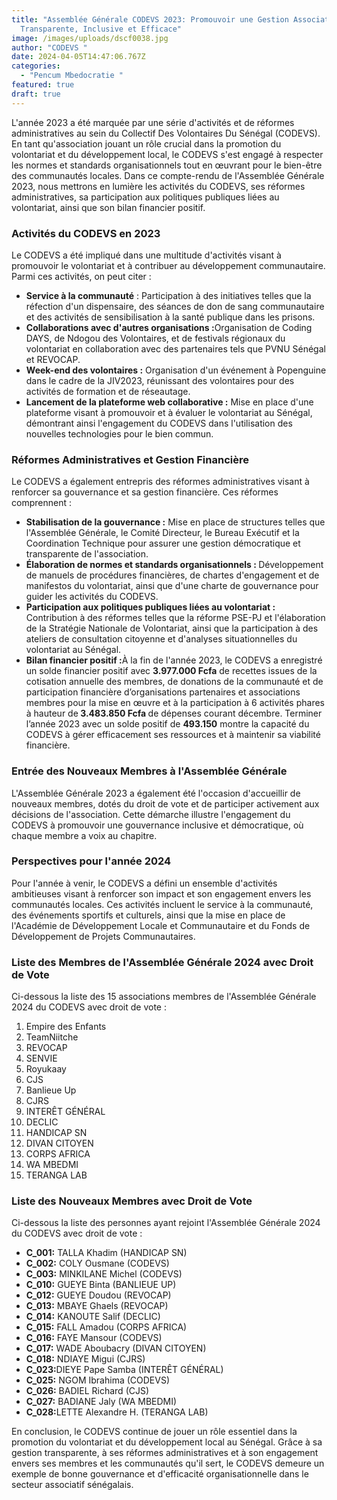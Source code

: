 ```yaml
---
title: "Assemblée Générale CODEVS 2023: Promouvoir une Gestion Associative
  Transparente, Inclusive et Efficace"
image: /images/uploads/dscf0038.jpg
author: "CODEVS "
date: 2024-04-05T14:47:06.767Z
categories:
  - "Pencum Mbedocratie "
featured: true
draft: true
---
```


L'année 2023 a été marquée par une série d'activités et de réformes administratives au sein du Collectif Des Volontaires Du Sénégal (CODEVS). En tant qu'association jouant un rôle crucial dans la promotion du volontariat et du développement local, le CODEVS s'est engagé à respecter les normes et standards organisationnels tout en œuvrant pour le bien-être des communautés locales. Dans ce compte-rendu de l'Assemblée Générale 2023, nous mettrons en lumière les activités du CODEVS, ses réformes administratives, sa participation aux politiques publiques liées au volontariat, ainsi que son bilan financier positif.

### Activités du CODEVS en 2023

Le CODEVS a été impliqué dans une multitude d'activités visant à promouvoir le volontariat et à contribuer au développement communautaire. Parmi ces activités, on peut citer :
<ul>
<li><B>Service à la communauté</B> : Participation à des initiatives telles que la réfection d'un dispensaire, des séances de don de sang communautaire et des activités de sensibilisation à la santé publique dans les prisons.</li>

<li><b>Collaborations avec d'autres organisations :</b>Organisation de Coding DAYS, de Ndogou des Volontaires, et de festivals régionaux du volontariat en collaboration avec des partenaires tels que PVNU Sénégal et REVOCAP.</li>

<li><b>Week-end des volontaires :</b> Organisation d'un événement à Popenguine dans le cadre de la JIV2023, réunissant des volontaires pour des activités de formation et de réseautage.</li>

<li><b>Lancement de la plateforme web collaborative :</b> Mise en place d'une plateforme visant à promouvoir et à évaluer le volontariat au Sénégal, démontrant ainsi l'engagement du CODEVS dans l'utilisation des nouvelles technologies pour le bien commun.</li></ul>

### Réformes Administratives et Gestion Financière

Le CODEVS a également entrepris des réformes administratives visant à renforcer sa gouvernance et sa gestion financière. Ces réformes comprennent :
<ul>
<li><b>Stabilisation de la gouvernance :</b> Mise en place de structures telles que l'Assemblée Générale, le Comité Directeur, le Bureau Exécutif et la Coordination Technique pour assurer une gestion démocratique et transparente de l'association.</li>

<li><b>Élaboration de normes et standards organisationnels : </b> Développement de manuels de procédures financières, de chartes d'engagement et de manifestos du volontariat, ainsi que d'une charte de gouvernance pour guider les activités du CODEVS.</li>

<li><b>Participation aux politiques publiques liées au volontariat :</b> Contribution à des réformes telles que la réforme PSE-PJ et l'élaboration de la Stratégie Nationale de Volontariat, ainsi que la participation à des ateliers de consultation citoyenne et d'analyses situationnelles du volontariat au Sénégal.</li>

<li><b> Bilan financier positif :</b>À la fin de l'année 2023, le CODEVS a enregistré un solde financier positif avec <b>3.977.000 Fcfa</b> de recettes issues de la cotisation annuelle des membres, de donations de la communauté et de participation financière d’organisations partenaires et associations membres pour la mise en œuvre et à la participation à 6 activités phares à hauteur de<b> 3.483.850 Fcfa </b>de dépenses courant décembre. Terminer l’année 2023 avec un solde positif de <b>493.150</b> montre la capacité du CODEVS à gérer efficacement ses ressources et à maintenir sa viabilité financière.</li></ul>

### Entrée des Nouveaux Membres à l'Assemblée Générale

L'Assemblée Générale 2023 a également été l'occasion d'accueillir de nouveaux membres, dotés du droit de vote et de participer activement aux décisions de l'association. Cette démarche illustre l'engagement du CODEVS à promouvoir une gouvernance inclusive et démocratique, où chaque membre a voix au chapitre.

### Perspectives pour l'année 2024

Pour l'année à venir, le CODEVS a défini un ensemble d'activités ambitieuses visant à renforcer son impact et son engagement envers les communautés locales. Ces activités incluent le service à la communauté, des événements sportifs et culturels, ainsi que la mise en place de l'Académie de Développement Locale et Communautaire et du Fonds de Développement de Projets Communautaires.

### Liste des Membres de l'Assemblée Générale 2024 avec Droit de Vote

Ci-dessous la liste des 15 associations membres de l'Assemblée Générale 2024 du CODEVS avec droit de vote :

1. Empire des Enfants<br>
2. TeamNiitche<br>
3. REVOCAP<br>
4. SENVIE<br>
5. Royukaay<br>
6. CJS<br>
7. Banlieue Up<br>
8. CJRS<br>
9. INTERÊT GÉNÉRAL<br>
10. DECLIC<br>
11. HANDICAP SN<br>
12. DIVAN CITOYEN<br>
13. CORPS AFRICA<br>
14. WA MBEDMI<br>
15. TERANGA LAB<br>

### Liste des Nouveaux Membres avec Droit de Vote

Ci-dessous la liste des personnes ayant rejoint l'Assemblée Générale 2024 du CODEVS avec droit de vote :
<ul>
<li><b>C_001:</b> TALLA Khadim (HANDICAP SN)</li>
<li><b>C_002:</b> COLY Ousmane (CODEVS)</li>
<li><b>C_003:</b> MINKILANE Michel (CODEVS)</li>
<li><b>C_010:</b> GUEYE Binta (BANLIEUE UP)</li>
<li><b>C_012:</b> GUEYE Doudou (REVOCAP)</li>
<li><b>C_013:</b> MBAYE Ghaels (REVOCAP)</li>
<li><b>C_014:</b> KANOUTE Salif (DECLIC)</li>
<li><b>C_015:</b> FALL Amadou (CORPS AFRICA)</li>
<li><b>C_016:</b> FAYE Mansour (CODEVS)</li>
<li><b>C_017:</b> WADE Aboubacry (DIVAN CITOYEN)</li>
<li><b>C_018:</b> NDIAYE Migui (CJRS)</li>
<li><b>C_023:</b>DIEYE Pape Samba (INTERÊT GÉNÉRAL)</li>
<li><b>C_025:</b> NGOM Ibrahima (CODEVS)</li>
<li><b>C_026:</b> BADIEL Richard (CJS)</li>
<li><b>C_027:</b> BADIANE Jaly (WA MBEDMI)</li>
<li><b>C_028:</b>LETTE Alexandre H. (TERANGA LAB)</li>
</ul>

En conclusion, le CODEVS continue de jouer un rôle essentiel dans la promotion du volontariat et du développement local au Sénégal. Grâce à sa gestion transparente, à ses réformes administratives et à son engagement envers ses membres et les communautés qu'il sert, le CODEVS demeure un exemple de bonne gouvernance et d'efficacité organisationnelle dans le secteur associatif sénégalais.
